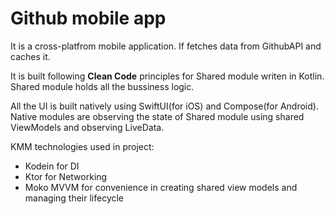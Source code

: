 # Github mobile app

It is a cross-platfrom mobile application. If fetches data from GithubAPI and caches it.

It is built following **Clean Code** principles for Shared module writen in Kotlin.
Shared module holds all the bussiness logic.

All the UI is built natively using SwiftUI(for iOS) and Compose(for Android).
Native modules are observing the state of Shared module using shared ViewModels and observing LiveData.

KMM technologies used in project: 
- Kodein for DI
- Ktor for Networking
- Moko MVVM for convenience in creating shared view models and managing their lifecycle
